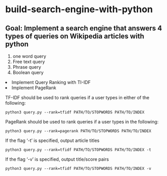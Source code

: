 # build-search-engine-with-python

## Goal: Implement a search engine that answers 4 types of queries on Wikipedia articles with python 
1. one word query
2. Free text query
3. Phrase query
4. Boolean query
<li> Implement Query Ranking with TI-IDF
<li> Implement PageRank
 

TF-IDF should be used to rank queries if a user types in either of the following: 

    python3 query.py --rank=tfidf PATH/TO/STOPWORDS PATH/TO/INDEX
  
PageRank should be used to rank queries if a user types in the following: 

    python3 query.py --rank=pagerank PATH/TO/STOPWORDS PATH/TO/INDEX

If the flag ‘-t’ is specified, output article titles

    python3 query.py --rank=tfidf PATH/TO/STOPWORDS PATH/TO/INDEX -t
  
If the flag ‘-v’ is specified, output title/score pairs

    python3 query.py --rank=tfidf PATH/TO/STOPWORDS PATH/TO/INDEX -v

